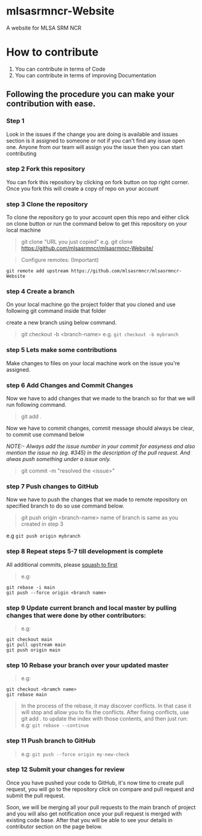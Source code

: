 # mlsasrmncr-Website
A website for MLSA SRM NCR 

# How to contribute
1. You can contribute in terms of Code
2. You can contribute in terms of improving Documentation
## Following the procedure you can make your contribution with ease.

### Step 1
Look in the issues if the change you are doing is available and issues section is it assigned to someone or not if you can't find any issue open one. Anyone from our team will assign you the issue then you can start contributing

### step 2 Fork this repository
You can fork this repository by clicking on fork button on top right corner. Once you fork this will create a copy of repo on your account

### step 3 Clone the repository 
To clone the repository go to your account open this repo and either click on clone button or run the command below to get this repository on your local machine

> git clone "URL you just copied"
e.g. git clone https://github.com/mlsasrmncr/mlsasrmncr-Website/

> Configure remotes: (Important)

`git remote add upstream https://github.com/mlsasrmncr/mlsasrmncr-Website`

### step 4 Create a branch
On your local machine go the project folder that you cloned and use following git command inside that folder

create a new branch using below command.

> git checkout -b \<branch-name\>
e.g. `git checkout -b mybranch`

### step 5 Lets make some contributions
Make changes to files on your local machine work on the issue you're assigned. 

### step 6 Add Changes and Commit Changes
Now we have to add changes that we made to the branch so for that we will run following command.

> git add .

Now we have to commit changes, commit message should always be clear, to commit use command below 

*NOTE:- Always add the issue number in your commit for easyness and also mention the issue no (eg. #345) in the description of the pull request. And alwas push something under a issue only.*

> git commit -m "resolved the \<issue\>"

### step 7 Push changes to GitHub
Now we have to push the changes that we made to remote repository on specified branch to do so use command below.

> git push origin \<branch-name\>
name of branch is same as you created in step 3

e.g `git push origin mybranch`

### step 8 Repeat steps 5-7 till development is complete
All additional commits, please [squash to first](https://davidwalsh.name/squash-commits-git)

>e.g:
```
git rebase -i main
git push --force origin <branch name>
```
### step 9 Update current branch and local master by pulling changes that were done by other contributors:
>e.g:
```
git checkout main
git pull upstream main
git push origin main
```

### step 10 Rebase your branch over your updated master
>e.g:
```
git checkout <bramch name>
git rebase main
```
>In the process of the rebase, it may discover conflicts.
In that case it will stop and allow you to fix the conflicts.
After fixing conflicts, use git add . to update the index with those contents,
and then just run:
>e.g:
`git rebase --continue`

### step 11 Push branch to GitHub
>e.g:
`git push --force origin my-new-check`

### step 12 Submit your changes for review
Once you have pushed your code to GitHub, it's now time to create pull request, you will go to the repository click on compare and pull request and submit the pull request.

Soon, we will be merging all your pull requests to the main branch of project and you will also get notification once your pull request is merged with existing code base. After that you will be able to see your details in contributor section on the page below.
